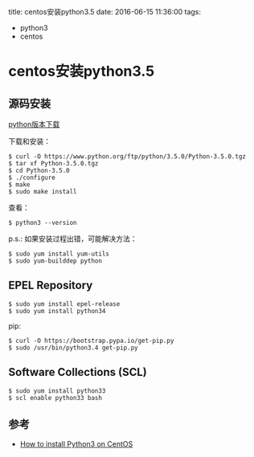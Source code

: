 title: centos安装python3.5
date: 2016-06-15 11:36:00
tags:
- python3
- centos

# centos安装python3.5

## 源码安装

[python版本下载](https://www.python.org/ftp/python/)

下载和安装：

	$ curl -O https://www.python.org/ftp/python/3.5.0/Python-3.5.0.tgz
	$ tar xf Python-3.5.0.tgz
	$ cd Python-3.5.0
	$ ./configure
	$ make
	$ sudo make install
		
	
查看：

	$ python3 --version	
	
p.s.: 如果安装过程出错，可能解决方法：

	$ sudo yum install yum-utils
	$ sudo yum-builddep python

	
## EPEL Repository

	$ sudo yum install epel-release
	$ sudo yum install python34
	
pip:

	$ curl -O https://bootstrap.pypa.io/get-pip.py
	$ sudo /usr/bin/python3.4 get-pip.py		
## Software Collections (SCL)

	$ sudo yum install python33
	$ scl enable python33 bash
	
## 参考

* [How to install Python3 on CentOS](http://ask.xmodulo.com/install-python3-centos.html)	
	
	